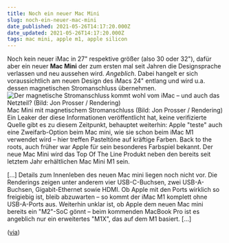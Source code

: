 ```yaml
---
title: Noch ein neuer Mac Mini
slug: noch-ein-neuer-mac-mini
date_published: 2021-05-26T14:17:20.000Z
date_updated: 2021-05-26T14:17:20.000Z
tags: mac mini, apple m1, apple silicon
---
```


Noch kein neuer iMac in 27" respektive größer (also 30 oder 32"), dafür aber ein neuer **Mac Mini** der zum ersten mal seit Jahren die Designsprache verlassen und neu aussehen wird. *Angeblich*. Dabei hangelt er sich voraussichtlich am neuen Design des iMacs 24" entlang und wird u.a. dessen magnetischen Stromanschluss übernehmen.
![Der magnetische Stromanschluss kommt wohl vom iMac – und auch das Netzteil?  (Bild: Jon Prosser / Rendering)](__GHOST_URL__/content/images/2021/05/mac-mini-ports-a29fc5b58a20a3d5.png)Mac Mini mit magnetischem Stromanschluss (Bild: Jon Prosser / Rendering)
Ein Leaker der diese Informationen veröffentlicht hat, keine verifizierte Quelle gibt es zu diesem Zeitpunkt, behauptet weiterhin: Apple "teste" auch eine Zweifarb-Option beim Mac mini, wie sie schon beim iMac M1 verwendet wird – hier treffen Pasteltöne auf kräftige Farben. Back to the roots, auch früher war Apple für sein besonderes Farbspiel bekannt. Der neue Mac Mini wird das Top Of The Line Produkt neben den bereits seit letztem Jahr erhältlichen Mac Mini M1 sein.

[...] Details zum Innenleben des neuen Mac mini liegen noch nicht vor. Die Renderings zeigen unter anderem vier USB-C-Buchsen, zwei USB-A-Buchsen, Gigabit-Ethernet sowie HDMI. Ob Apple mit den Ports wirklich so freigiebig ist, bleib abzuwarten – so kommt der iMac M1 komplett ohne USB-A-Ports aus. Weiterhin unklar ist, ob Apple dem neuen Mac mini bereits ein "M2"-SoC gönnt – beim kommenden MacBook Pro ist es angeblich nur ein erweitertes "M1X", das auf dem M1 basiert. [...]

([via](https://www.heise.de/news/Naechster-Mac-mini-Flacher-und-mit-etwas-Kunststoff-6053768.html))
